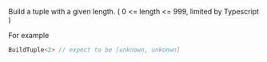 Build a tuple with a given length. ( 0 <= length <= 999, limited by Typescript )

For example

```ts
BuildTuple<2> // expect to be [unknown, unkonwn]
```
